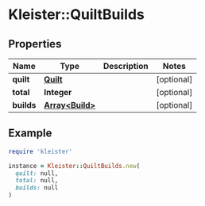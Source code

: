 # Kleister::QuiltBuilds

## Properties

| Name | Type | Description | Notes |
| ---- | ---- | ----------- | ----- |
| **quilt** | [**Quilt**](Quilt.md) |  | [optional] |
| **total** | **Integer** |  | [optional] |
| **builds** | [**Array&lt;Build&gt;**](Build.md) |  | [optional] |

## Example

```ruby
require 'kleister'

instance = Kleister::QuiltBuilds.new(
  quilt: null,
  total: null,
  builds: null
)
```

